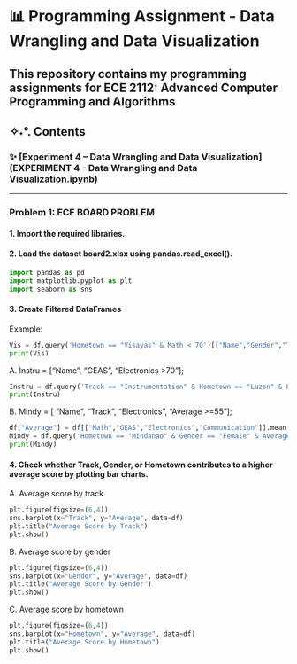 # 📊 Programming Assignment - Data Wrangling and Data Visualization

This repository contains my programming assignments for **ECE 2112: Advanced Computer Programming and Algorithms**
---

## ✧˖°. Contents

### ✨ [Experiment 4 – Data Wrangling and Data Visualization](EXPERIMENT 4 - Data Wrangling and Data Visualization.ipynb)  

---

### Problem 1: ECE BOARD PROBLEM

#### 1. Import the required libraries.

#### 2. Load the dataset board2.xlsx using pandas.read_excel().


```python
import pandas as pd
import matplotlib.pyplot as plt
import seaborn as sns
```
#### 3. Create Filtered DataFrames
   Example:
```python
Vis = df.query('Hometown == "Visayas" & Math < 70')[["Name","Gender","Track","Math"]]
print(Vis)
```
  A.  Instru = [“Name”, “GEAS”, “Electronics >70”];
```python
Instru = df.query('Track == "Instrumentation" & Hometown == "Luzon" & Electronics > 70')[["Name","GEAS","Electronics"]]
print(Instru)
```
  B.  Mindy = [ “Name”, “Track”, “Electronics”, “Average >=55”]; 
```python
df["Average"] = df[["Math","GEAS","Electronics","Communication"]].mean(axis=1)
Mindy = df.query('Hometown == "Mindanao" & Gender == "Female" & Average >= 55')[["Name","Track","Electronics","Average"]]
print(Mindy)
```
#### 4. Check whether Track, Gender, or Hometown contributes to a higher average score by plotting bar charts.

A. Average score by track
```python
plt.figure(figsize=(6,4))
sns.barplot(x="Track", y="Average", data=df)
plt.title("Average Score by Track")
plt.show()

```
  B. Average score by gender
```python
plt.figure(figsize=(6,4))
sns.barplot(x="Gender", y="Average", data=df)
plt.title("Average Score by Gender")
plt.show()

```  
  C. Average score by hometown
```python
plt.figure(figsize=(6,4))
sns.barplot(x="Hometown", y="Average", data=df)
plt.title("Average Score by Hometown")
plt.show()
```
